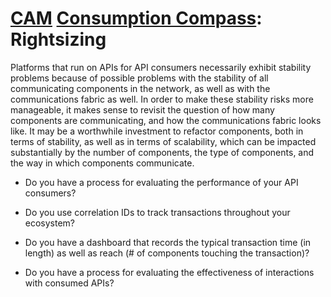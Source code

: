 # [CAM](../../) [Consumption Compass](../): Rightsizing

Platforms that run on APIs for API consumers necessarily exhibit stability problems because of possible problems with the stability of all communicating components in the network, as well as with the communications fabric as well. In order to make these stability risks more manageable, it makes sense to revisit the question of how many components are communicating, and how the communications fabric looks like. It may be a worthwhile investment to refactor components, both in terms of stability, as well as in terms of scalability, which can be impacted substantially by the number of components, the type of components, and the way in which components communicate.

* Do you have a process for evaluating the performance of your API consumers?
  
* Do you use correlation IDs to track transactions throughout your ecosystem?
  
* Do you have a dashboard that records the typical transaction time (in length) as well as reach (# of components touching the transaction)?
  
* Do you have a process for evaluating the effectiveness of interactions with consumed APIs?

